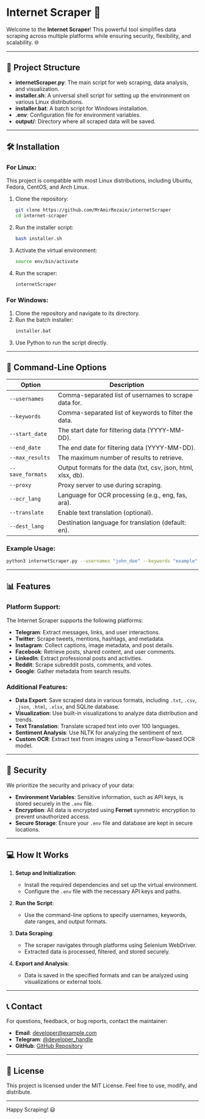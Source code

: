 # Internet Scraper 🚀

Welcome to the **Internet Scraper**! This powerful tool simplifies data scraping across multiple platforms while ensuring security, flexibility, and scalability. 🌐

---

## 📂 Project Structure

- **internetScraper.py**: The main script for web scraping, data analysis, and visualization.
- **installer.sh**: A universal shell script for setting up the environment on various Linux distributions.
- **installer.bat**: A batch script for Windows installation.
- **.env**: Configuration file for environment variables.
- **output/**: Directory where all scraped data will be saved.

---

## 🛠️ Installation

### For Linux:
This project is compatible with most Linux distributions, including Ubuntu, Fedora, CentOS, and Arch Linux.

1. Clone the repository:
   ```bash
   git clone https://github.com/MrAmirRezaie/internetScraper
   cd internet-scraper
   ```

2. Run the installer script:
   ```bash
   bash installer.sh
   ```

3. Activate the virtual environment:
   ```bash
   source env/bin/activate
   ```

4. Run the scraper:
   ```bash
   internetScraper
   ```

### For Windows:
1. Clone the repository and navigate to its directory.
2. Run the batch installer:
   ```cmd
   installer.bat
   ```
3. Use Python to run the script directly.

---

## 🔧 Command-Line Options

| Option          | Description                                                                 |
|------------------|-----------------------------------------------------------------------------|
| `--usernames`    | Comma-separated list of usernames to scrape data for.                      |
| `--keywords`     | Comma-separated list of keywords to filter the data.                       |
| `--start_date`   | The start date for filtering data (YYYY-MM-DD).                            |
| `--end_date`     | The end date for filtering data (YYYY-MM-DD).                              |
| `--max_results`  | The maximum number of results to retrieve.                                 |
| `--save_formats` | Output formats for the data (txt, csv, json, html, xlsx, db).              |
| `--proxy`        | Proxy server to use during scraping.                                       |
| `--ocr_lang`     | Language for OCR processing (e.g., eng, fas, ara).                         |
| `--translate`    | Enable text translation (optional).                                        |
| `--dest_lang`    | Destination language for translation (default: en).                       |

### Example Usage:
```bash
python3 internetScraper.py --usernames "john_doe" --keywords "example" --start_date "2023-01-01" --end_date "2023-12-31" --max_results 50 --save_formats "csv,json"
```

---

## 📊 Features

### Platform Support:
The Internet Scraper supports the following platforms:
- **Telegram**: Extract messages, links, and user interactions.
- **Twitter**: Scrape tweets, mentions, hashtags, and metadata.
- **Instagram**: Collect captions, image metadata, and post details.
- **Facebook**: Retrieve posts, shared content, and user comments.
- **LinkedIn**: Extract professional posts and activities.
- **Reddit**: Scrape subreddit posts, comments, and votes.
- **Google**: Gather metadata from search results.

### Additional Features:
- **Data Export**: Save scraped data in various formats, including `.txt`, `.csv`, `.json`, `.html`, `.xlsx`, and SQLite database.
- **Visualization**: Use built-in visualizations to analyze data distribution and trends.
- **Text Translation**: Translate scraped text into over 100 languages.
- **Sentiment Analysis**: Use NLTK for analyzing the sentiment of text.
- **Custom OCR**: Extract text from images using a TensorFlow-based OCR model.

---

## 🔐 Security

We prioritize the security and privacy of your data:
- **Environment Variables**: Sensitive information, such as API keys, is stored securely in the `.env` file.
- **Encryption**: All data is encrypted using **Fernet** symmetric encryption to prevent unauthorized access.
- **Secure Storage**: Ensure your `.env` file and database are kept in secure locations.

---

## 💻 How It Works

1. **Setup and Initialization**:
   - Install the required dependencies and set up the virtual environment.
   - Configure the `.env` file with the necessary API keys and paths.

2. **Run the Script**:
   - Use the command-line options to specify usernames, keywords, date ranges, and output formats.

3. **Data Scraping**:
   - The scraper navigates through platforms using Selenium WebDriver.
   - Extracted data is processed, filtered, and stored securely.

4. **Export and Analysis**:
   - Data is saved in the specified formats and can be analyzed using visualizations or external tools.

---

## 📞 Contact

For questions, feedback, or bug reports, contact the maintainer:
- **Email**: developer@example.com
- **Telegram**: [@developer_handle](https://t.me/MrAmirRezaie)
- **GitHub**: [GitHub Repository](https://github.com/MrAmirRezaie/internetScraper)

---

## 📜 License

This project is licensed under the MIT License. Feel free to use, modify, and distribute.

---

Happy Scraping! 😃
